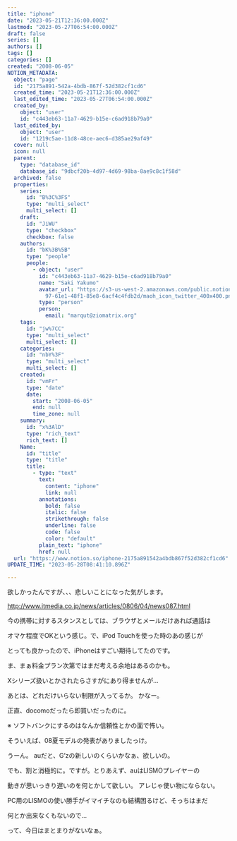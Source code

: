 ```yaml
---
title: "iphone"
date: "2023-05-21T12:36:00.000Z"
lastmod: "2023-05-27T06:54:00.000Z"
draft: false
series: []
authors: []
tags: []
categories: []
created: "2008-06-05"
NOTION_METADATA:
  object: "page"
  id: "2175a891-542a-4bdb-867f-52d382cf1cd6"
  created_time: "2023-05-21T12:36:00.000Z"
  last_edited_time: "2023-05-27T06:54:00.000Z"
  created_by:
    object: "user"
    id: "c443eb63-11a7-4629-b15e-c6ad918b79a0"
  last_edited_by:
    object: "user"
    id: "1219c5ae-11d8-48ce-aec6-d385ae29af49"
  cover: null
  icon: null
  parent:
    type: "database_id"
    database_id: "9dbcf20b-4d97-4d69-98ba-8ae9c8c1f58d"
  archived: false
  properties:
    series:
      id: "B%3C%3FS"
      type: "multi_select"
      multi_select: []
    draft:
      id: "JiWU"
      type: "checkbox"
      checkbox: false
    authors:
      id: "bK%3B%5B"
      type: "people"
      people:
        - object: "user"
          id: "c443eb63-11a7-4629-b15e-c6ad918b79a0"
          name: "Saki Yakumo"
          avatar_url: "https://s3-us-west-2.amazonaws.com/public.notion-static.com/3ad1c4\
            97-61e1-48f1-85e8-6acf4c4fdb2d/maoh_icon_twitter_400x400.png"
          type: "person"
          person:
            email: "marqut@ziomatrix.org"
    tags:
      id: "jw%7CC"
      type: "multi_select"
      multi_select: []
    categories:
      id: "nbY%3F"
      type: "multi_select"
      multi_select: []
    created:
      id: "vmFr"
      type: "date"
      date:
        start: "2008-06-05"
        end: null
        time_zone: null
    summary:
      id: "x%3AlD"
      type: "rich_text"
      rich_text: []
    Name:
      id: "title"
      type: "title"
      title:
        - type: "text"
          text:
            content: "iphone"
            link: null
          annotations:
            bold: false
            italic: false
            strikethrough: false
            underline: false
            code: false
            color: "default"
          plain_text: "iphone"
          href: null
  url: "https://www.notion.so/iphone-2175a891542a4bdb867f52d382cf1cd6"
UPDATE_TIME: "2023-05-28T08:41:10.896Z"

---
```

<link rel="stylesheet" href="https://cdn.jsdelivr.net/npm/katex@0.16.2/dist/katex.min.css" integrity="sha384-bYdxxUwYipFNohQlHt0bjN/LCpueqWz13HufFEV1SUatKs1cm4L6fFgCi1jT643X" crossorigin="anonymous">


欲しかったんですが、、、悲しいことになった気がします。


http://www.itmedia.co.jp/news/articles/0806/04/news087.html


今の携帯に対するスタンスとしては、ブラウザとメールだけあれば通話は


オマケ程度でOKという感じ。で、iPod Touchを使った時のあの感じが


とっても良かったので、iPhoneはすごい期待してたのです。


ま、まぁ料金プラン次第ではまだ考える余地はあるのかも。


Xシリーズ扱いとかされたらさすがにあり得ませんが…


あとは、どれだけいらない制限が入ってるか。 かなー。


正直、docomoだったら即買いだったのに。


※ ソフトバンクにするのはなんか信頼性とかの面で怖い。


そういえば、08夏モデルの発表がありましたっけ。


うーん。 auだと、G’zの新しいのくらいかなぁ、欲しいの。


でも、割と消極的に。ですが。とりあえず、auはLISMOプレイヤーの


動きが思いっきり遅いのを何とかして欲しい。 アレじゃ使い物にならない。


PC用のLISMOの使い勝手がイマイチなのも結構困るけど、そっちはまだ


何とか出来なくもないので…


って、今日はまとまりがないなぁ。

